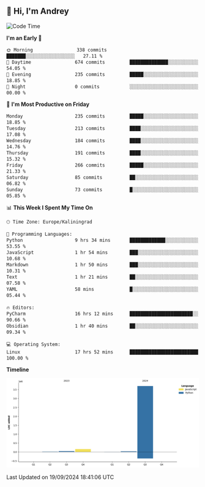 ## 👋 Hi, I'm Andrey

<!--START_SECTION:waka-->
![Code Time](http://img.shields.io/badge/Code%20Time-446%20hrs%203%20mins-blue)

**I'm an Early 🐤** 

```text
🌞 Morning                338 commits         ███████░░░░░░░░░░░░░░░░░░   27.11 % 
🌆 Daytime                674 commits         ██████████████░░░░░░░░░░░   54.05 % 
🌃 Evening                235 commits         █████░░░░░░░░░░░░░░░░░░░░   18.85 % 
🌙 Night                  0 commits           ░░░░░░░░░░░░░░░░░░░░░░░░░   00.00 % 
```
📅 **I'm Most Productive on Friday** 

```text
Monday                   235 commits         █████░░░░░░░░░░░░░░░░░░░░   18.85 % 
Tuesday                  213 commits         ████░░░░░░░░░░░░░░░░░░░░░   17.08 % 
Wednesday                184 commits         ████░░░░░░░░░░░░░░░░░░░░░   14.76 % 
Thursday                 191 commits         ████░░░░░░░░░░░░░░░░░░░░░   15.32 % 
Friday                   266 commits         █████░░░░░░░░░░░░░░░░░░░░   21.33 % 
Saturday                 85 commits          ██░░░░░░░░░░░░░░░░░░░░░░░   06.82 % 
Sunday                   73 commits          █░░░░░░░░░░░░░░░░░░░░░░░░   05.85 % 
```


📊 **This Week I Spent My Time On** 

```text
🕑︎ Time Zone: Europe/Kaliningrad

💬 Programming Languages: 
Python                   9 hrs 34 mins       █████████████░░░░░░░░░░░░   53.55 % 
JavaScript               1 hr 54 mins        ███░░░░░░░░░░░░░░░░░░░░░░   10.68 % 
Markdown                 1 hr 50 mins        ███░░░░░░░░░░░░░░░░░░░░░░   10.31 % 
Text                     1 hr 21 mins        ██░░░░░░░░░░░░░░░░░░░░░░░   07.58 % 
YAML                     58 mins             █░░░░░░░░░░░░░░░░░░░░░░░░   05.44 % 

🔥 Editors: 
PyCharm                  16 hrs 12 mins      ███████████████████████░░   90.66 % 
Obsidian                 1 hr 40 mins        ██░░░░░░░░░░░░░░░░░░░░░░░   09.34 % 

💻 Operating System: 
Linux                    17 hrs 52 mins      █████████████████████████   100.00 % 
```

**Timeline**

![Lines of Code chart](https://raw.githubusercontent.com/Mist3s/Mist3s/main/assets/bar_graph.png)


 Last Updated on 19/09/2024 18:41:06 UTC
<!--END_SECTION:waka-->

